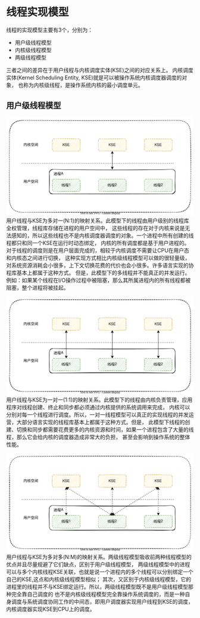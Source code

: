 # 线程实现模型
线程的实现模型主要有3个，分别为：
- 用户级线程模型
- 内核级线程模型
- 两级线程模型

三者之间的差异在于用户线程与内核调度实体(KSE)之间的对应关系上。
内核调度实体(Kernel Scheduling Entity, KSE)就是可以被操作系统内核调度器调度的对象，
也称为内核级线程，是操作系统内核的最小调度单元。

## 用户级线程模型
![用户级线程模型](../pic/线程模型-用户级线程模型.svg)
用户线程与KSE为多对一(N:1)的映射关系。此模型下的线程由用户级别的线程库全权管理，线程库存储在进程的用户空间中，
这些线程的存在对于内核来说是无法感知的，所以这些线程也不是内核调度器调度的对象。一个进程中所有创建的线程都只和同一个KSE在运行时动态绑定，
内核的所有调度都是基于用户进程的。对于线程的调度则是在用户层面完成的，相较于内核调度不需要让CPU在用户态和内核态之间进行切换，
这种实现方式相比内核级线程模型可以做的很轻量级，对系统资源消耗会小很多，上下文切换花费的代价也会小很多。许多语言实现的协程库基本上都属于这种方式。
但是，此模型下的多线程并不能真正的并发运行。例如：如果某个线程在I/O操作过程中被阻塞，那么其所属进程内的所有线程都被阻塞，整个进程将被挂起。

![内核级线程模型](../pic/线程模型-内核级线程模型.svg)
用户线程与KSE为一对一(1:1)的映射关系。此模型下的线程由内核负责管理，应用程序对线程创建、终止和同步都必须通过内核提供的系统调用来完成，
内核可以分别对每一个线程进行调度。所以，一对一线程模型可以真正的实现线程的并发运营，大部分语言实现的线程库基本上都属于这种方式。但是，
此模型下线程的创建、切换和同步都需要花费更多的内核资源和时间，如果一个进程包含了大量的线程，那么它会给内核的调度器造成非常大的负担，
甚至会影响到操作系统的整体性能。

![两级线程模型](../pic/线程模型-两级线程模型.svg)
用户线程与KSE为多对多(N:M)的映射关系。两级线程模型吸收前两种线程模型的优点并且尽量规避了它们缺点，区别于用户级线程模型，
两级线程模型中的进程可以与多个内核线程KSE关联，也就是说一个进程内的多个线程可以分别绑定一个自己的KSE,这点和内核级线程模型相似；
其次，又区别于内核级线程模型，它的进程里的线程并不与KSE绑定运行。所以，两级线程模型既不是用户级线程模型那种完全靠自己调度的
也不是内核级线程模型完全靠操作系统调度的，而是一种自身调度与系统调度协同工作的中间态，即用户调度器实现用户线程到KSE的调度，
内核调度器实现KSE到CPU上的调度。
